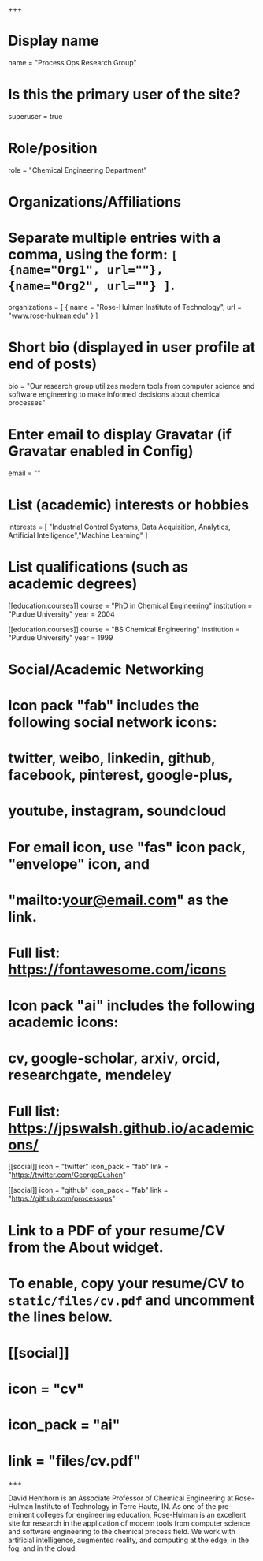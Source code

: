 +++
# Display name
name = "Process Ops Research Group"

# Is this the primary user of the site?
superuser = true

# Role/position
role = "Chemical Engineering Department"

# Organizations/Affiliations
#   Separate multiple entries with a comma, using the form: `[ {name="Org1", url=""}, {name="Org2", url=""} ]`.
organizations = [ { name = "Rose-Hulman Institute of Technology", url = "www.rose-hulman.edu" } ]

# Short bio (displayed in user profile at end of posts)
bio = "Our research group utilizes modern tools from computer science and software engineering to make informed decisions about chemical processes"

# Enter email to display Gravatar (if Gravatar enabled in Config)
email = ""

# List (academic) interests or hobbies
interests = [
  "Industrial Control Systems, Data Acquisition, Analytics, Artificial Intelligence","Machine Learning"
]

# List qualifications (such as academic degrees)
[[education.courses]]
  course = "PhD in Chemical Engineering"
  institution = "Purdue University"
  year = 2004

[[education.courses]]
  course = "BS Chemical Engineering"
  institution = "Purdue University"
  year = 1999

# Social/Academic Networking
#
# Icon pack "fab" includes the following social network icons:
#
#   twitter, weibo, linkedin, github, facebook, pinterest, google-plus,
#   youtube, instagram, soundcloud
#
#   For email icon, use "fas" icon pack, "envelope" icon, and
#   "mailto:your@email.com" as the link.
#
#   Full list: https://fontawesome.com/icons
#
# Icon pack "ai" includes the following academic icons:
#
#   cv, google-scholar, arxiv, orcid, researchgate, mendeley
#
#   Full list: https://jpswalsh.github.io/academicons/

[[social]]
  icon = "twitter"
  icon_pack = "fab"
  link = "https://twitter.com/GeorgeCushen"

[[social]]
  icon = "github"
  icon_pack = "fab"
  link = "https://github.com/processops"

# Link to a PDF of your resume/CV from the About widget.
# To enable, copy your resume/CV to `static/files/cv.pdf` and uncomment the lines below.
# [[social]]
#   icon = "cv"
#   icon_pack = "ai"
#   link = "files/cv.pdf"

+++

David Henthorn is an Associate Professor of Chemical Engineering at Rose-Hulman Institute of Technology in Terre Haute, IN. As one of the pre-eminent colleges for engineering education, Rose-Hulman is an excellent site for research in the application of modern tools from computer science and software engineering to the chemical process field. We work with artificial intelligence, augmented reality, and computing at the edge, in the fog, and in the cloud. 

